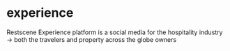 # experience
Restscene Experience platform is a social media for the hospitality industry -> both the travelers and property across the globe owners
